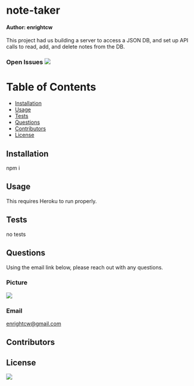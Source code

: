 
# note-taker
#### Author: enrightcw

This project had us building a server to access a JSON DB, and set up API calls to read, add, and delete notes from the DB.

### Open Issues <img src= "https://img.shields.io/github/issues/enrightcw/note-taker">

# Table of Contents
* [Installation](#installation)
* [Usage](#usage)
* [Tests](#tests)
* [Questions](#questions)
* [Contributors](#contributors)
* [License](#license)

## Installation

npm i

## Usage

This requires Heroku to run properly.

## Tests

no tests

## Questions

Using the email link below, please reach out with any questions.

### Picture
<img src="https://avatars2.githubusercontent.com/u/58670012?v=4">

### Email 
enrightcw@gmail.com

## Contributors



## License

<img src="https://img.shields.io/github/license/enrightcw/note-taker">
